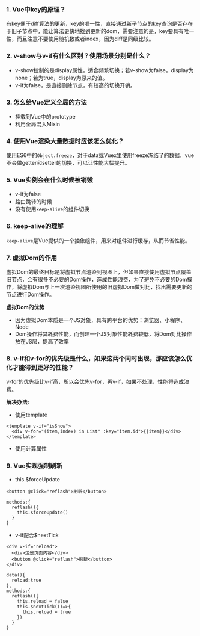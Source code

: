 ### 1. Vue中key的原理？
有key便于diff算法的更新，key的唯一性，直接通过新子节点的key查询是否存在于旧子节点中，能让算法更快地找到更新的dom，需要注意的是，key要具有唯一性，而且注意不要使用随机数或者index，因为diff是同级比较。

### 2. v-show与v-if有什么区别？使用场景分别是什么？
- v-show控制的是display属性，适合频繁切换；若v-show为false，display为none；若为true，display为原来的值。
- v-if为false，是直接删除节点，有较高的切换开销。

### 3. 怎么给Vue定义全局的方法
- 挂载到Vue中的prototype
- 利用全局混入Mixin 

### 4. 使用Vue渲染大量数据时应该怎么优化？
使用ES6中的`Object.freeze`，对于data或Vuex里使用freeze冻结了的数据，vue不会做getter和setter的切换，可以让性能大幅提升。

### 5. Vue实例会在什么时候被销毁
- v-if为false
- 路由跳转的时候
- 没有使用`keep-alive`的组件切换

### 6. keep-alive的理解
`keep-alive`是Vue提供的一个抽象组件，用来对组件进行缓存，从而节省性能。

### 7. 虚拟Dom的作用
虚拟Dom的最终目标是将虚拟节点渲染到视图上，但如果直接使用虚拟节点覆盖旧节点，会有很多不必要的Dom操作，造成性能浪费，为了避免不必要的Dom操作，将虚拟Dom与上一次渲染视图所使用的旧虚拟Dom做对比，找出需要更新的节点进行Dom操作。

**虚拟Dom的优势**

- 因为虚拟Dom本质是一个JS对象，具有跨平台的优势：浏览器、小程序、Node
- Dom操作将其耗费性能，而创建一个JS对象性能耗费较低，将Dom对比操作放在JS层，提高了效率

### 8. v-if和v-for的优先级是什么，如果这两个同时出现，那应该怎么优化才能得到更好的性能？
v-for的优先级比v-if高，所以会优先v-for，再v-if，如果不处理，性能将造成浪费。

**解决办法:**

- 使用template
```
<template v-if="isShow">
  <div v-for="(item,index) in List" :key="item.id">{{item}}</div>
</template>
```
- 使用计算属性

### 9. Vue实现强制刷新
- this.$forceUpdate 
```
<button @click="reflash">刷新</button>

methods:{
  reflash(){
    this.$forceUpdate()
  }
}
```
- v-if配合$nextTick
```
<div v-if="reload">
  <div>这是页面内容</div>
  <button @click="reflash">刷新</button>
</div>

data(){
  reload:true
},
methods:{
  reflash(){
    this.reload = false
    this.$nextTick(()=>{
      this.reload = true
    })
  }
}
```
